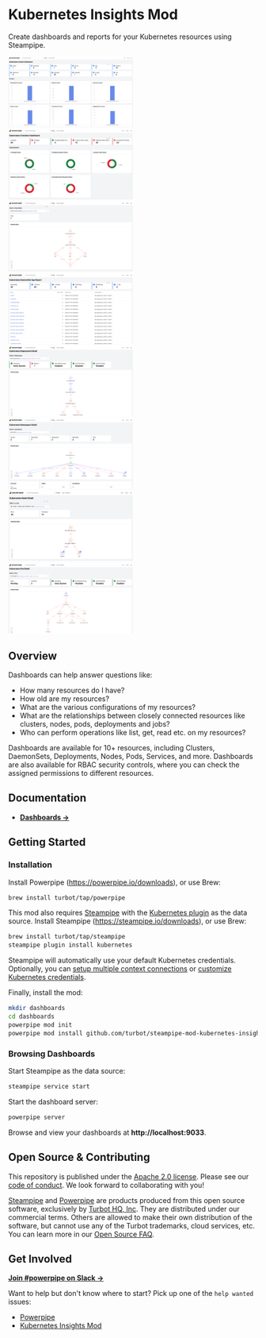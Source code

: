 # Kubernetes Insights Mod

Create dashboards and reports for your Kubernetes resources using Steampipe.

<!-- <img src="https://raw.githubusercontent.com/turbot/steampipe-mod-kubernetes-insights/main/docs/images/kubernetes_cluster_dashboard.png" width="50%" type="thumbnail"/>
<img src="https://raw.githubusercontent.com/turbot/steampipe-mod-kubernetes-insights/main/docs/images/kubernetes_container_dashboard.png" width="50%" type="thumbnail"/>
<img src="https://raw.githubusercontent.com/turbot/steampipe-mod-kubernetes-insights/main/docs/images/kubernetes_cluster_role_detail.png" width="50%" type="thumbnail"/>
<img src="https://raw.githubusercontent.com/turbot/steampipe-mod-kubernetes-insights/main/docs/images/kubernetes_daemonset_age_report.png" width="50%" type="thumbnail"/>
<img src="https://raw.githubusercontent.com/turbot/steampipe-mod-kubernetes-insights/main/docs/images/kubernetes_deployment_detail.png" width="50%" type="thumbnail"/>
<img src="https://raw.githubusercontent.com/turbot/steampipe-mod-kubernetes-insights/main/docs/images/kubernetes_namespace_detail.png" width="50%" type="thumbnail"/>
<img src="https://raw.githubusercontent.com/turbot/steampipe-mod-kubernetes-insights/main/docs/images/kubernetes_node_detail.png" width="50%" type="thumbnail"/>
<img src="https://raw.githubusercontent.com/turbot/steampipe-mod-kubernetes-insights/main/docs/images/kubernetes_pod_detail.png" width="50%" type="thumbnail"/> -->
<img src="https://raw.githubusercontent.com/turbot/steampipe-mod-kubernetes-insights/add-new-checks/docs/images/kubernetes_cluster_dashboard.png" width="50%" type="thumbnail"/>
<img src="https://raw.githubusercontent.com/turbot/steampipe-mod-kubernetes-insights/add-new-checks/docs/images/kubernetes_container_dashboard.png" width="50%" type="thumbnail"/>
<img src="https://raw.githubusercontent.com/turbot/steampipe-mod-kubernetes-insights/add-new-checks/docs/images/kubernetes_cluster_role_detail.png" width="50%" type="thumbnail"/>
<img src="https://raw.githubusercontent.com/turbot/steampipe-mod-kubernetes-insights/add-new-checks/docs/images/kubernetes_daemonset_age_report.png" width="50%" type="thumbnail"/>
<img src="https://raw.githubusercontent.com/turbot/steampipe-mod-kubernetes-insights/add-new-checks/docs/images/kubernetes_deployment_detail.png" width="50%" type="thumbnail"/>
<img src="https://raw.githubusercontent.com/turbot/steampipe-mod-kubernetes-insights/add-new-checks/docs/images/kubernetes_namespace_detail.png" width="50%" type="thumbnail"/>
<img src="https://raw.githubusercontent.com/turbot/steampipe-mod-kubernetes-insights/add-new-checks/docs/images/kubernetes_node_detail.png" width="50%" type="thumbnail"/>
<img src="https://raw.githubusercontent.com/turbot/steampipe-mod-kubernetes-insights/add-new-checks/docs/images/kubernetes_pod_detail.png" width="50%" type="thumbnail"/>

## Overview

Dashboards can help answer questions like:

- How many resources do I have?
- How old are my resources?
- What are the various configurations of my resources?
- What are the relationships between closely connected resources like clusters, nodes, pods, deployments and jobs?
- Who can perform operations like list, get, read etc. on my resources?

Dashboards are available for 10+ resources, including Clusters, DaemonSets, Deployments, Nodes, Pods, Services, and more. Dashboards are also available for RBAC security controls, where you can check the assigned permissions to different resources.

## Documentation

- **[Dashboards →](https://hub.powerpipe.io/mods/turbot/kubernetes_insights/dashboards)**

## Getting Started

### Installation

Install Powerpipe (https://powerpipe.io/downloads), or use Brew:

```sh
brew install turbot/tap/powerpipe
```

This mod also requires [Steampipe](https://steampipe.io) with the [Kubernetes plugin](https://hub.steampipe.io/plugins/turbot/kubernetes) as the data source. Install Steampipe (https://steampipe.io/downloads), or use Brew:

```sh
brew install turbot/tap/steampipe
steampipe plugin install kubernetes
```

Steampipe will automatically use your default Kubernetes credentials. Optionally, you can [setup multiple context connections](https://hub.steampipe.io/plugins/turbot/kubernetes#multiple-context-connections) or [customize Kubernetes credentials](https://hub.steampipe.io/plugins/turbot/kubernetes#configuring-kubernetes-cluster-credentials).

Finally, install the mod:

```sh
mkdir dashboards
cd dashboards
powerpipe mod init
powerpipe mod install github.com/turbot/steampipe-mod-kubernetes-insights
```

### Browsing Dashboards

Start Steampipe as the data source:

```sh
steampipe service start
```

Start the dashboard server:

```sh
powerpipe server
```

Browse and view your dashboards at **http://localhost:9033**.

## Open Source & Contributing

This repository is published under the [Apache 2.0 license](https://www.apache.org/licenses/LICENSE-2.0). Please see our [code of conduct](https://github.com/turbot/.github/blob/main/CODE_OF_CONDUCT.md). We look forward to collaborating with you!

[Steampipe](https://steampipe.io) and [Powerpipe](https://powerpipe.io) are products produced from this open source software, exclusively by [Turbot HQ, Inc](https://turbot.com). They are distributed under our commercial terms. Others are allowed to make their own distribution of the software, but cannot use any of the Turbot trademarks, cloud services, etc. You can learn more in our [Open Source FAQ](https://turbot.com/open-source).

## Get Involved

**[Join #powerpipe on Slack →](https://turbot.com/community/join)**

Want to help but don't know where to start? Pick up one of the `help wanted` issues:

- [Powerpipe](https://github.com/turbot/powerpipe/labels/help%20wanted)
- [Kubernetes Insights Mod](https://github.com/turbot/steampipe-mod-kubernetes-insights/labels/help%20wanted)